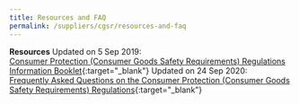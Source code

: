 ```yaml
---
title: Resources and FAQ
permalink: /suppliers/cgsr/resources-and-faq
---
```

**Resources**
Updated on 5 Sep 2019:<br>
[Consumer Protection (Consumer Goods Safety Requirements) Regulations Information Booklet](/images/cgsr-resources/cgsr-infobooklet-revised.pdf){:target="_blank"}
Updated on 24 Sep 2020:<br>
[Frequently Asked Questions on the Consumer Protection (Consumer Goods Safety Requirements) Regulations](/images/cgsr-resources/faqs-cgsr-revised.pdf){:target="_blank"}
